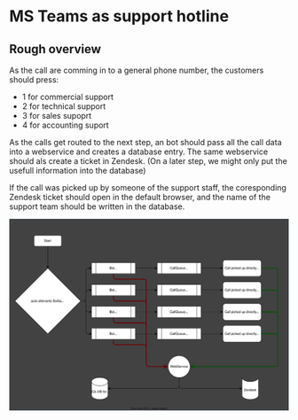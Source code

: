 # MS Teams as support hotline

## Rough overview
As the call are comming in to a general phone number, the customers should press:
- 1 for commercial support
- 2 for technical support
- 3 for sales supoprt
- 4 for accounting suport

As the calls get routed to the next step, an bot should pass all the call data into a webservice and creates a database entry. The same webservice should als create a ticket in Zendesk.
(On a later step, we might only put the usefull information into the database)

If the call was picked up by someone of the support staff, the coresponding Zendesk ticket should open in the default browser, and the name of the support team should be written in the database.

![schema](./MSTeamsSupport.svg)

